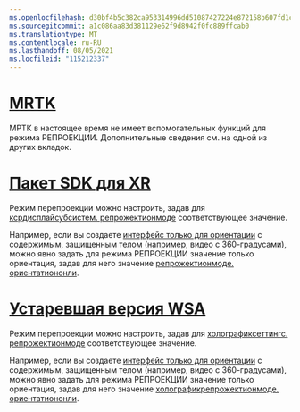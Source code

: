 ```yaml
---
ms.openlocfilehash: d30bf4b5c382ca953314996dd51087427224e872158b607fd1c5f4c85c62a124
ms.sourcegitcommit: a1c086aa83d381129e62f9d8942f0fc889ffcab0
ms.translationtype: MT
ms.contentlocale: ru-RU
ms.lasthandoff: 08/05/2021
ms.locfileid: "115212337"
---
```

# <a name="mrtk"></a>[MRTK](#tab/mrtk)
<!-- NEVER CHANGE THE ABOVE LINE! -->

МРТК в настоящее время не имеет вспомогательных функций для режима РЕПРОЕКЦИИ. Дополнительные сведения см. на одной из других вкладок.

# <a name="xr-sdk"></a>[Пакет SDK для XR](#tab/xr)
<!-- NEVER CHANGE THE ABOVE LINE! -->

Режим перепроекции можно настроить, задав для [ксрдисплайсубсистем. репрожектионмоде](https://docs.unity3d.com/ScriptReference/XR.XRDisplaySubsystem-reprojectionMode.html) соответствующее значение.

Например, если вы создаете [интерфейс только для ориентации](../../../../design/coordinate-systems.md#building-an-orientation-only-or-seated-scale-experience) с содержимым, защищенным телом (например, видео с 360-градусами), можно явно задать для режима РЕПРОЕКЦИИ значение только ориентация, задав для него значение [репрожектионмоде. ориентатиононли](https://docs.unity3d.com/ScriptReference/XR.XRDisplaySubsystem.ReprojectionMode.html).

# <a name="legacy-wsa"></a>[Устаревшая версия WSA](#tab/wsa)
<!-- NEVER CHANGE THE ABOVE LINE! -->

Режим перепроекции можно настроить, задав для [холографиксеттингс. репрожектионмоде](https://docs.unity3d.com/2018.4/Documentation/ScriptReference/XR.WSA.HolographicSettings.ReprojectionMode.html) соответствующее значение.

Например, если вы создаете [интерфейс только для ориентации](../../../../design/coordinate-systems.md#building-an-orientation-only-or-seated-scale-experience) с содержимым, защищенным телом (например, видео с 360-градусами), можно явно задать для режима РЕПРОЕКЦИИ значение только ориентация, задав для него значение [холографикрепрожектионмоде. ориентатиононли](https://docs.unity3d.com/2018.4/Documentation/ScriptReference/XR.WSA.HolographicSettings.HolographicReprojectionMode.html).